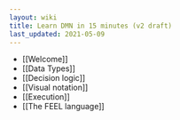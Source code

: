 ```yaml
---
layout: wiki
title: Learn DMN in 15 minutes (v2 draft)
last_updated: 2021-05-09
---
```


- [[Welcome]]
- [[Data Types]]
- [[Decision logic]]
- [[Visual notation]]
- [[Execution]]
- [[The FEEL language]]
